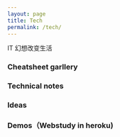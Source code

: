 ```yaml
---
layout: page
title: Tech
permalink: /tech/
---
```

IT 幻想改变生活

### Cheatsheet garllery

### Technical notes

### Ideas

### Demos（Webstudy in heroku)
